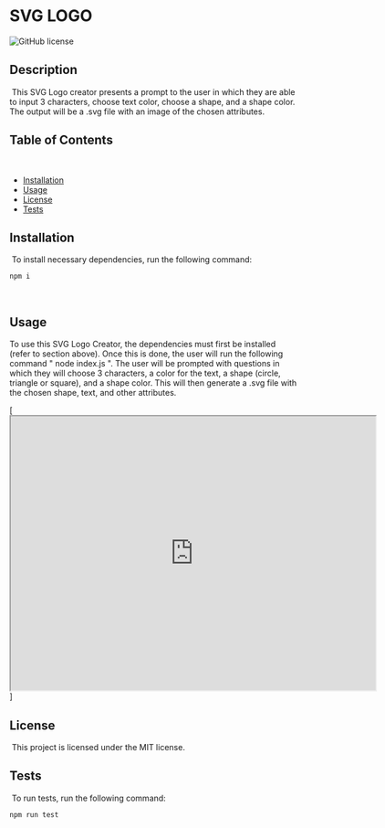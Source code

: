 # SVG LOGO
![GitHub license](https://img.shields.io/badge/license-MIT-blue.svg)
​
## Description
​
This SVG Logo creator presents a prompt to the user in which they are able to input 3 characters, choose text color, choose a shape, and a shape color. The output will be a .svg file with an image of the chosen attributes.
​
## Table of Contents 
​
* [Installation](#installation)
​
* [Usage](#usage)
​
* [License](#license)
​
* [Tests](#tests)
​
​
## Installation
​
To install necessary dependencies, run the following command:
​
```
npm i
```
​
## Usage
​To use this SVG Logo Creator, the dependencies must first be installed (refer to section above). Once this is done, the user will run the following command " node index.js ". The user will be prompted with questions in which they will choose 3 characters, a color for the text, a shape (circle, triangle or square), and a shape color. This will then generate a .svg file with the chosen shape, text, and other attributes.

​
[<iframe src="https://drive.google.com/file/d/1SNQA2qYZTCj9jRvJ98lHi_op0vury1L3/preview" width="640" height="480"></iframe>]

## License
​
This project is licensed under the MIT license.
  

## Tests
​
To run tests, run the following command:
​
```
npm run test
```
​